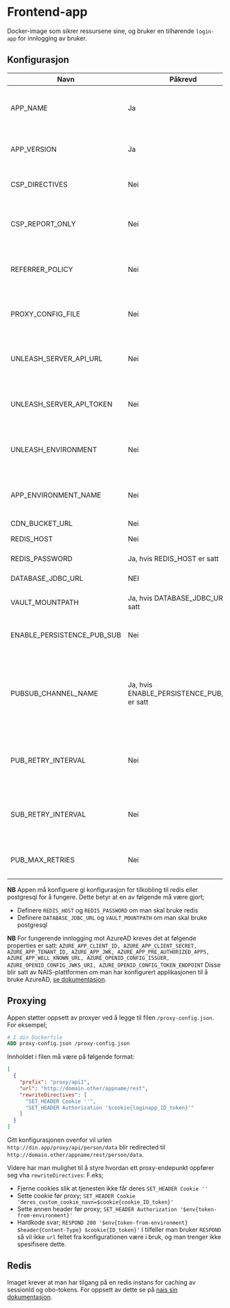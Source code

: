 # Frontend-app

Docker-image som sikrer ressursene sine, og bruker en tilhørende `login-app` for innlogging av bruker.

## Konfigurasjon

| Navn                       | Påkrevd                                     | Beskrivelse                                                                                                                                                                                           |
|----------------------------|---------------------------------------------|-------------------------------------------------------------------------------------------------------------------------------------------------------------------------------------------------------|
| APP_NAME                   | Ja                                          | Navn på applikasjonen. Dette vil bli brukt som context-path i appen.                                                                                                                                  |
| APP_VERSION                | Ja                                          | Version av applikasjonen. Er bare synlig på selftest-siden                                                                                                                                            |
| CSP_DIRECTIVES             | Nei                                         | CSP-header som skal brukes, default: `default-src: 'self'`                                                                                                                                            | 
| CSP_REPORT_ONLY            | Nei                                         | `true` eller `false`, styrer hvorvidt CSP skal være i `Report-Only` modus, default: `false`                                                                                                           |
| REFERRER_POLICY            | Nei                                         | Forhindrer at url-path blir sendt som http header ved lenke klikk. [Les mer her](https://developer.mozilla.org/en-US/docs/Web/HTTP/Headers/Referrer-Policy#examples), Default `origin`                |
| PROXY_CONFIG_FILE          | Nei                                         | Plassering av konfigurasjons-filen for proxy-oppsett. Default `/proxy-config.json`                                                                                                                    |
| UNLEASH_SERVER_API_URL     | Nei                                         | Url til unleash for om man ønsker å bruke unleash-evaluering i templates                                                                                                                              |
| UNLEASH_SERVER_API_TOKEN   | Nei                                         | api token til unleash for om man ønsker å bruke unleash-evaluering i templates                                                                                                                        |
| UNLEASH_ENVIRONMENT        | Nei                                         | variant til unleash for om man ønsker å bruke unleash-evaluering i templates                                                                                                                          |
| APP_ENVIRONMENT_NAME       | Nei                                         | Miljø til unleash for om man ønsker å bruke unleash-evaluering i templates                                                                                                                            |
| CDN_BUCKET_URL             | Nei                                         | Url til CDN-løsning                                                                                                                                                                                   |
| REDIS_HOST                 | Nei                                         | Host til redis-instans                                                                                                                                                                                |
| REDIS_PASSWORD             | Ja, hvis REDIS_HOST er satt                 | Passord til redis-instans                                                                                                                                                                             |
| DATABASE_JDBC_URL          | NEI                                         | Url for database tilkobling                                                                                                                                                                           |
| VAULT_MOUNTPATH            | Ja, hvis DATABASE_JDBC_URL er satt          | Vault path til brukernavn/passord for databasen                                                                                                                                                       |
| ENABLE_PERSISTENCE_PUB_SUB | Nei                                         | Skru på Pub/Sub for å synkronisere cache mellom podder                                                                                                                                                |
| PUBSUB_CHANNEL_NAME        | Ja, hvis ENABLE_PERSISTENCE_PUB_SUB er satt | Navnet på kanalen som brukes av PostgreSQL og Redis for Pub/Sub. For Postgres må kanalnavnet være det samme som brukes i `pg_notify`. [Se eksempel her](resources/db/migration/V1_2__add_pub_sub.sql) |
| PUB_RETRY_INTERVAL         | Nei                                         | Antall sekunder Publisheren venter med å prøve på nytt med å sende en melding om den feiler, default: 1000                                                                                            |
| SUB_RETRY_INTERVAL         | Nei                                         | Antall sekunder Subscriberen venter med å prøve på nytt med å subscribe om den feiler, default: 1000                                                                                                  |
| PUB_MAX_RETRIES            | Nei                                         | Antall ganger publisheren prøver å sende en feilende melding, default: 10                                                                                                                             |

**NB** Appen må konfiguere gi konfigurasjon for tilkobling til redis eller postgresql for å fungere.
Dette betyr at en av følgende må være gjort;
- Definere `REDIS_HOST` og `REDIS_PASSWORD` om man skal bruke redis
- Definere `DATABASE_JDBC_URL` og `VAULT_MOUNTPATH` om man skal bruke postgresql

**NB** For fungerende innlogging mot AzureAD kreves det at følgende properties er satt:
```AZURE_APP_CLIENT_ID, AZURE_APP_CLIENT_SECRET, AZURE_APP_TENANT_ID, AZURE_APP_JWK, AZURE_APP_PRE_AUTHORIZED_APPS, AZURE_APP_WELL_KNOWN_URL, AZURE_OPENID_CONFIG_ISSUER, AZURE_OPENID_CONFIG_JWKS_URI, AZURE_OPENID_CONFIG_TOKEN_ENDPOINT```
Disse blir satt av NAIS-plattformen om man har konfigurert applikasjonen til å bruke
AzureAD, [se dokumentasjon](https://doc.nais.io/security/auth/azure-ad/).

## Proxying

Appen støtter oppsett av proxyer ved å legge til filen `/proxy-config.json`.
For eksempel;

```Dockerfile
# I din Dockerfile
ADD proxy-config.json /proxy-config.json
```

Innholdet i filen må være på følgende format:

```json
[
  {
    "prefix": "proxy/api1",
    "url": "http://domain.other/appname/rest",
    "rewriteDirectives": [
      "SET_HEADER Cookie ''",
      "SET_HEADER Authorization '$cookie{loginapp_ID_token}'"
    ]
  }
]
```

Gitt konfigurasjonen ovenfor vil urlen `http://din.app/proxy/api/person/data` blir redirected til
`http://domain.other/appname/rest/person/data`.

Videre har man mulighet til å styre hvordan ett proxy-endepunkt oppfører seg vha `rewriteDirectives`:
F.eks;

- Fjerne cookies slik at tjenesten ikke får deres `SET_HEADER Cookie ''`
- Sette cookie før proxy; `SET_HEADER Cookie 'deres_custom_cookie_navn=$cookie{cookie_ID_token}'`
- Sette annen header før proxy; `SET_HEADER Authorization '$env{token-from-environment}'`
- Hardkode svar; `RESPOND 200 '$env{token-from-environment} $header{Content-Type} $cookie{ID_token}'`
  I tilfeller man bruker `RESPOND` så vil ikke `url` feltet fra konfigurationen være i bruk, og man trenger ikke
  spesifisere dette.

## Redis

Imaget krever at man har tilgang på en redis instans for caching av sessionId og obo-tokens.
For oppsett av dette se på [nais sin dokumentasjon](https://doc.nais.io/persistence/redis/).
